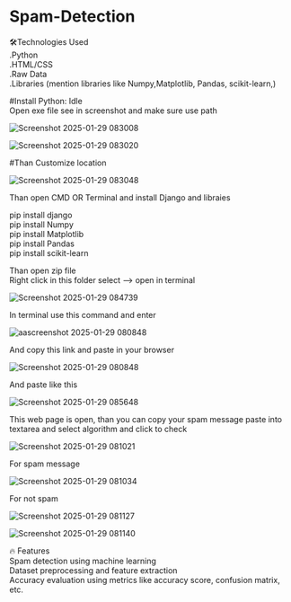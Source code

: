 # Spam-Detection

🛠️Technologies Used <br>
.Python <br>
.HTML/CSS <br>
.Raw Data <br>
.Libraries (mention libraries like Numpy,Matplotlib, Pandas, scikit-learn,)

#Install Python: Idle <br>
Open exe file see in screenshot and make sure use path

![Screenshot 2025-01-29 083008](https://github.com/user-attachments/assets/31868246-9dc3-4da9-a3eb-399052ba8230)

![Screenshot 2025-01-29 083020](https://github.com/user-attachments/assets/738a2e92-a467-4ce1-9257-b3016e42e22c)

#Than Customize location

![Screenshot 2025-01-29 083048](https://github.com/user-attachments/assets/ceee90eb-d76d-452f-a9fe-91ee605da53e)

Than open CMD OR Terminal and install Django and libraies

pip install django <br>
pip install Numpy <br>
pip install Matplotlib <br>
pip install Pandas <br>
pip install scikit-learn <br>

Than open zip file <br>
Right click in this folder select --> open in terminal

![Screenshot 2025-01-29 084739](https://github.com/user-attachments/assets/b165daec-b216-4cf3-bafb-09edc731bf6d)

In terminal use this command and enter

![aascreenshot 2025-01-29 080848](https://github.com/user-attachments/assets/37fb9785-79b2-4437-9a40-8f0ee1fb03b2)

And copy this link and paste in your browser

![Screenshot 2025-01-29 080848](https://github.com/user-attachments/assets/6b21ac61-359f-4315-aca2-ce01460e64ab)

And paste like this

![Screenshot 2025-01-29 085648](https://github.com/user-attachments/assets/a0a1e0f0-0910-47ae-9cdf-40e4ef2c4ce0)

This web page is open, than you can copy your spam message paste into textarea and select algorithm and click to check

![Screenshot 2025-01-29 081021](https://github.com/user-attachments/assets/6c19be2d-558d-4a2c-967b-37a1e0151fc1)

For spam message

![Screenshot 2025-01-29 081034](https://github.com/user-attachments/assets/46bbd893-d77a-47ae-8b79-5cd1ad4f3911)

For not spam

![Screenshot 2025-01-29 081127](https://github.com/user-attachments/assets/6487f322-471f-4334-beb1-e4fc124296d5)

![Screenshot 2025-01-29 081140](https://github.com/user-attachments/assets/22acaa4a-9112-452c-840b-907589b8bc8e)


🔥 Features<br>
Spam detection using machine learning<br>
Dataset preprocessing and feature extraction<br>
Accuracy evaluation using metrics like accuracy score, confusion matrix, etc.

